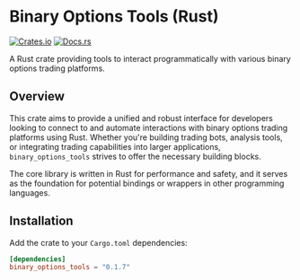 # Binary Options Tools (Rust)

[![Crates.io](https://img.shields.io/crates/v/binary_options_tools.svg)](https://crates.io/crates/binary_options_tools)
[![Docs.rs](https://docs.rs/binary_options_tools/badge.svg)](https://docs.rs/binary_options_tools)
<!-- Add other badges as appropriate, e.g., license, build status -->

A Rust crate providing tools to interact programmatically with various binary options trading platforms.

## Overview

This crate aims to provide a unified and robust interface for developers looking to connect to and automate interactions with binary options trading platforms using Rust. Whether you're building trading bots, analysis tools, or integrating trading capabilities into larger applications, `binary_options_tools` strives to offer the necessary building blocks.

The core library is written in Rust for performance and safety, and it serves as the foundation for potential bindings or wrappers in other programming languages.

## Installation

Add the crate to your `Cargo.toml` dependencies:

```toml
[dependencies]
binary_options_tools = "0.1.7" 
```